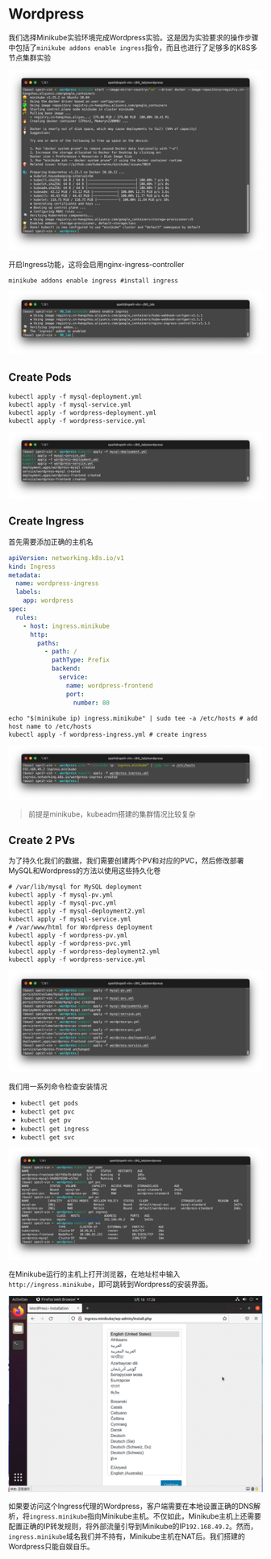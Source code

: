 # Wordpress

我们选择Minikube实验环境完成Wordpress实验。这是因为实验要求的操作步骤中包括了`minikube addons enable ingress`指令，而且也进行了足够多的K8S多节点集群实验

![Bootstrap Minikube](img/20220518165201.png)

开启Ingress功能，这将会启用nginx-ingress-controller

```shell
minikube addons enable ingress #install ingress
```

![Enable Ingress Addon](img/20220518170014.png)  

## Create Pods

```shell
kubectl apply -f mysql-deployment.yml
kubectl apply -f mysql-service.yml
kubectl apply -f wordpress-deployment.yml
kubectl apply -f wordpress-service.yml
```

![Create Pods](img/20220518170341.png)  

## Create Ingress

首先需要添加正确的主机名

```yaml title="wordpress-ingress.yaml"
apiVersion: networking.k8s.io/v1
kind: Ingress
metadata:
  name: wordpress-ingress
  labels:
    app: wordpress
spec:
  rules:
    - host: ingress.minikube
      http:
        paths:
          - path: /
            pathType: Prefix
            backend:
              service:
                name: wordpress-frontend
                port:
                  number: 80
```

```shell
echo "$(minikube ip) ingress.minikube" | sudo tee -a /etc/hosts # add host name to /etc/hosts
kubectl apply -f wordpress-ingress.yml # create ingress
```

![Create Ingress](img/20220518171211.png)

> 前提是minikube，kubeadm搭建的集群情况比较复杂

## Create 2 PVs

为了持久化我们的数据，我们需要创建两个PV和对应的PVC，然后修改部署MySQL和Wordpress的方法以使用这些持久化卷

```shell
# /var/lib/mysql for MySQL deployment
kubectl apply -f mysql-pv.yml
kubectl apply -f mysql-pvc.yml
kubectl apply -f mysql-deployment2.yml
kubectl apply -f mysql-service.yml
# /var/www/html for Wordpress deployment
kubectl apply -f wordpress-pv.yml
kubectl apply -f wordpress-pvc.yml
kubectl apply -f wordpress-deployment2.yml
kubectl apply -f wordpress-service.yml
```

![Create PVs](img/20220518171540.png)

我们用一系列命令检查安装情况

- `kubectl get pods`
- `kubectl get pvc`
- `kubectl get pv`
- `kubectl get ingress`
- `kubectl get svc`

![Inspect Wordpress](img/20220518171800.png)

在Minikube运行的主机上打开浏览器，在地址栏中输入`http://ingress.minikube`，即可跳转到Wordpress的安装界面。

![Wordpress Install](img/20220518172743.png)

如果要访问这个Ingress代理的Wordpress，客户端需要在本地设置正确的DNS解析，将`ingress.minikube`指向Minikube主机。不仅如此，Minikube主机上还需要配置正确的IP转发规则，将外部流量引导到Minikube的IP`192.168.49.2`。然而，`ingress.minikube`域名我们并不持有，Minikube主机在NAT后。我们搭建的Wordpress只能自娱自乐。
